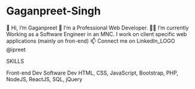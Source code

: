 # Gaganpreet-Singh

👋 Hi, I’m Gaganpreet
👀 I’m a Professional Web Developer.
🐱‍🚀 I’m currently Working as a Software Engineer in an MNC.
I work on client specific web applications (mainly on fron-end)
📫 Connect me on LinkedIn_LOGO @ipreet

SKILLS

Front-end Dev
Software Dev
HTML, CSS, JavaScript, Bootstrap, PHP, NodeJS, ReactJS, SQL, jQuery
